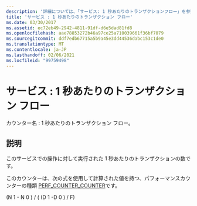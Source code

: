 ```yaml
---
description: '詳細については、「サービス: 1 秒あたりのトランザクションフロー」を参照してください。'
title: 'サービス : 1 秒あたりのトランザクション フロー'
ms.date: 03/30/2017
ms.assetid: ec72eb49-2942-4811-91df-d6e5dad81fd8
ms.openlocfilehash: aae78853272b46a97ce25a710039661f36bf7079
ms.sourcegitcommit: ddf7edb67715a5b9a45e3dd44536dabc153c1de0
ms.translationtype: MT
ms.contentlocale: ja-JP
ms.lasthandoff: 02/06/2021
ms.locfileid: "99759498"
---
```

# <a name="service-transactions-flowed-per-second"></a>サービス : 1 秒あたりのトランザクション フロー

カウンター名 : 1 秒あたりのトランザクション フロー。  
  
## <a name="description"></a>説明  

 このサービスでの操作に対して実行された 1 秒あたりのトランザクションの数です。  
  
 このカウンターは、次の式を使用して計算された値を持つ、パフォーマンスカウンターの種類 [PERF_COUNTER_COUNTER](/previous-versions/windows/it-pro/windows-server-2003/cc740048(v=ws.10))です。  
  
 (N 1 - N 0 ) / ( (D 1 -D 0 ) / F)
